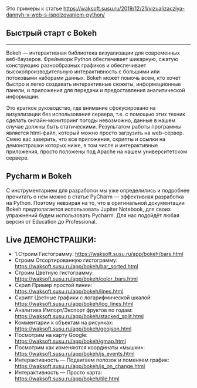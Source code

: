 Это примеры к статье https://waksoft.susu.ru/2019/12/21/vizualizacziya-dannyh-v-web-s-ispolzovaniem-python/

## Быстрый старт с Bokeh
---------------------
Bokeh — интерактивная библиотека визуализации для современных веб-баузеров. Фреймворк Python обеспечивает шикарную, сжатую конструкцию разнообразных графиков и обеспечивает высокопроизводительную интерактивность с большими или потоковыми наборами данных. Bokeh может помочь всем, кто хочет быстро и легко создавать интерактивные сюжеты, информационные панели, и приложения для передачи и предоставления аналитической информации.

Это краткое руководство, где внимание сфокусировано на визуализации без использования сервера, т.е. с помощью этих техник сделать онлайн-мониторинг погоды невозможно, данные в нашем случае должны быть статическими. Результатом работы программы является html-файл, который можно просто загрузить на web-сервер. Смею вас заверить, что все приложения, скрипты и ссылки на демонстрашки которых ниже, в том числе и интерактивные приложения, просто положены под Apache на нашем университетском сервере.

## Pycharm и Bokeh
С инструментарием для разработки мы уже определились и подробнее прочитать о нём можно в статье PyCharm — эффективная разработка на Python. Поэтому невзирая на то, что в оригинальной документации Bokeh предполагается использовать Jupiter Notebook, для своих упражнений будем использовать Pycharm. Для нас подойдёт любая версия от Education до Professional.

## Live ДЕМОНСТРАШКИ:
+ 1.Строим Гистограмму: https://waksoft.susu.ru/app/bokeh/bars.html
+ Строим Отсортированную гистограмму: https://waksoft.susu.ru/app/bokeh/bar_sorted.html
+ Строим Цветную гистограмму: https://waksoft.susu.ru/app/bokeh/color_bars.html
+ Скрип Пример простой линии: https://waksoft.susu.ru/app/bokeh/lines.html
+ Скрипт Цветные графики с логарифмической шкалой: https://waksoft.susu.ru/app/bokeh/log_lines.html
+ Аналитика Импорт/Экспорт фруктов по годам: https://waksoft.susu.ru/app/bokeh/stacked_split.html
+ Комментарии к объектам на рисунках: https://waksoft.susu.ru/app/bokeh/geojson.html
+ Посмотрим на карту Google: https://waksoft.susu.ru/app/bokeh/gmap.html
+ Посмотрим как изменяются координаты «мышки»: https://waksoft.susu.ru/app/bokeh/js_events.html
+ Интерактивность — Подвигаем полозок и поменяем график: https://waksoft.susu.ru/app/bokeh/js_on_change.html
+ Интерактивность — Просто карта: https://waksoft.susu.ru/app/bokeh/tile.html
